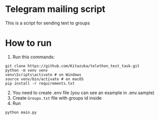 # Telegram mailing script
This is a script for sending text to groups

# How to run
1. Run this commands:
```shell
git clone https://github.com/Kitazuka/telethon_test_task.git
python -m venv venv
venv\Scripts\activate # on Windows
source venv/bin/activate # on macOS
pip install -r requirements.txt
```
2. You need to create .env file (you can see an example in .env.sample)
3. Create `Groups.txt` file with groups id inside
4. Run
```shell
python main.py
```
